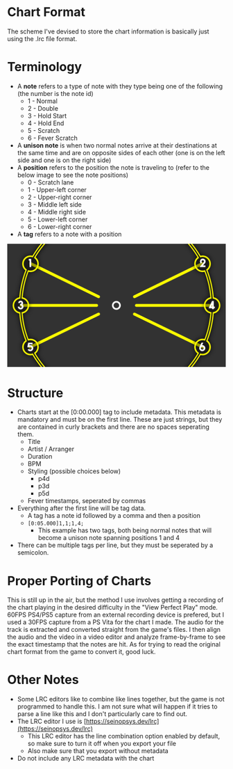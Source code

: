 # Chart Format
The scheme I've devised to store the chart information is basically just using the .lrc file format.

# Terminology
- A **note** refers to a type of note with they type being one of the following (the number is the note id)
    - 1 - Normal
    - 2 - Double
    - 3 - Hold Start
    - 4 - Hold End
    - 5 - Scratch
    - 6 - Fever Scratch
- A **unison note** is when two normal notes arrive at their destinations at the same time and are on opposite sides of each other (one is on the left side and one is on the right side) 
- A **position** refers to the position the note is traveling to (refer to the below image to see the note positions)
    - 0 - Scratch lane
    - 1 - Upper-left corner
    - 2 - Upper-right corner
    - 3 - Middle left side
    - 4 - Middle right side
    - 5 - Lower-left corner
    - 6 - Lower-right corner
- A **tag** refers to a note with a position

![Image representing the positions of the note lanes](FORMAT_IMG01.png)

# Structure
- Charts start at the [0:00.000] tag to include metadata. This metadata is mandatory and must be on the first line. These are just strings, but they are contained in curly brackets and there are no spaces seperating them.
    - Title
    - Artist / Arranger
    - Duration
    - BPM
    - Styling (possible choices below)
        - p4d
        - p3d
        - p5d
    - Fever timestamps, seperated by commas
- Everything after the first line will be tag data.
    - A tag has a note id followed by a comma and then a position
    - `[0:05.000]1,1;1,4;`
      - This example has two tags, both being normal notes that will become a unison note spanning positions 1 and 4
- There can be multiple tags per line, but they must be seperated by a semicolon.

# Proper Porting of Charts
This is still up in the air, but the method I use involves getting a recording of the chart playing in the desired difficulty in the "View Perfect Play" mode. 60FPS PS4/PS5 capture from an external recording device is prefered, but I used a 30FPS capture from a PS Vita for the chart I made. The audio for the track is extracted and converted straight from the game's files. I then align the audio and the video in a video editor and analyze frame-by-frame to see the exact timestamp that the notes are hit.
As for trying to read the original chart format from the game to convert it, good luck.

# Other Notes
- Some LRC editors like to combine like lines together, but the game is not programmed to handle this. I am not sure what will happen if it tries to parse a line like this and I don't particularly care to find out.
- The LRC editor I use is [https://seinopsys.dev/lrc](https://seinopsys.dev/lrc)
    - This LRC editor has the line combination option enabled by default, so make sure to turn it off when you export your file
    - Also make sure that you export without metadata
- Do not include any LRC metadata with the chart